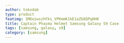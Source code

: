 ```yaml
---
author: tokodab
type: product
featimg: 1M6oiwszhFks_VPKmmK1kE1aZb8QPqHH8
title: Captain Phasma Helmet Samsung Galaxy S9 Case
tags: [samsung, galaxy, s9]
category: [samsung]
---
```

